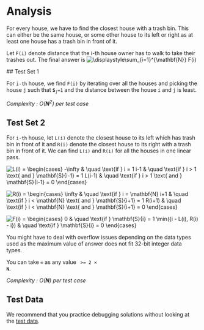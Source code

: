 # Analysis

For every house, we have to find the closest house with a trash bin. This can either be the same house, or some other house to its left or right as at least one house has a trash bin in front of it.

Let `F(i)` denote distance that the i-th house owner has to walk to take their trashes out. The final answer is ![\displaystyle\sum_{i=1}^{\mathbf{N}} F(i)](<https://render.githubusercontent.com/render/math?math=%5Cdisplaystyle%5Csum_%7Bi%3D1%7D%5E%7B%5Cmathbf%7BN%7D%7D%20F(i)>)

## Test Set 1

For `i-th` house, we find `F(i)` by iterating over all the houses and picking the house `j` such that <code>**S**<sub>j</sub>=1</code> and the distance between the house `i` and `j` is least.

_Complexity : O(**N**<sup>2</sup>) per test case_

## Test Set 2

For `i-th` house, let `L(i)` denote the closest house to its left which has trash bin in front of it and `R(i)` denote the closest house to its right with a trash bin in front of it. We can find `L(i)` and `R(i)` for all the houses in one linear pass.

![L(i) =
  \begin{cases}
    -\infty       & \quad \text{if } i = 1
    i-1  & \quad \text{if } i > 1 \text{ and } \mathbf{S}_{i-1} = 1 
    L(i-1) & \quad \text{if } i > 1 \text{ and } \mathbf{S}_{i-1} = 0 
  \end{cases}](<https://render.githubusercontent.com/render/math?math=L(i)%20%3D%0A%20%20%5Cbegin%7Bcases%7D%0A%20%20%20%20-%5Cinfty%20%20%20%20%20%20%20%26%20%5Cquad%20%5Ctext%7Bif%20%7D%20%5C%2C%20i%20%3D%201%5C%5C%0A%20%20%20%20i-1%20%20%26%20%5Cquad%20%5Ctext%7Bif%20%7D%20%5C%2C%20i%20%3E%201%20%5C%2C%20%5Ctext%7B%20and%20%7D%20%5C%2C%20%5Cmathbf%7BS%7D_%7Bi-1%7D%20%3D%201%20%5C%5C%0A%20%20%20%20L(i-1)%20%26%20%5Cquad%20%5Ctext%7Bif%20%7D%20%5C%2C%20i%20%3E%201%20%5C%2C%20%5Ctext%7B%20and%20%7D%20%5C%2C%20%5Cmathbf%7BS%7D_%7Bi-1%7D%20%3D%200%20%5C%5C%0A%20%20%5Cend%7Bcases%7D>)

![R(i) =
  \begin{cases}
    \infty       & \quad \text{if } i = \mathbf{N}
    i+1  & \quad \text{if } i < \mathbf{N} \text{ and } \mathbf{S}_{i+1} = 1 
    R(i+1) & \quad \text{if } i < \mathbf{N} \text{ and } \mathbf{S}_{i+1} = 0 
  \end{cases}](<https://render.githubusercontent.com/render/math?math=R(i)%20%3D%0A%20%20%5Cbegin%7Bcases%7D%0A%20%20%20%20%5Cinfty%20%20%20%20%20%20%20%26%20%5Cquad%20%5Ctext%7Bif%20%7D%20%5C%2C%20i%20%3D%20%5Cmathbf%7BN%7D%5C%5C%0A%20%20%20%20i%2B1%20%20%26%20%5Cquad%20%5Ctext%7Bif%20%7D%20%5C%2C%20i%20%3C%20%5Cmathbf%7BN%7D%20%5C%2C%20%5Ctext%7B%20and%20%7D%20%5C%2C%20%5Cmathbf%7BS%7D_%7Bi%2B1%7D%20%3D%201%20%5C%5C%0A%20%20%20%20R(i%2B1)%20%26%20%5Cquad%20%5Ctext%7Bif%20%7D%20%5C%2C%20i%20%3C%20%5Cmathbf%7BN%7D%20%5C%2C%20%5Ctext%7B%20and%20%7D%20%5C%2C%20%5Cmathbf%7BS%7D_%7Bi%2B1%7D%20%3D%200%20%5C%5C%0A%20%20%5Cend%7Bcases%7D>)

![F(i) =
  \begin{cases}
    0       & \quad \text{if } \mathbf{S}_{i} = 1
    \min({i - L(i), R(i) - i})  & \quad \text{if } \mathbf{S}_{i} = 0
  \end{cases}](<https://render.githubusercontent.com/render/math?math=F(i)%20%3D%0A%20%20%5Cbegin%7Bcases%7D%0A%20%20%20%200%20%20%20%20%20%20%20%26%20%5Cquad%20%5Ctext%7Bif%20%7D%20%5C%2C%20%5Cmathbf%7BS%7D_%7Bi%7D%20%3D%201%5C%5C%0A%20%20%20%20%5Cmin(%7Bi%20-%20L(i)%2C%20R(i)%20-%20i%7D)%20%20%26%20%5Cquad%20%5Ctext%7Bif%20%7D%20%5C%2C%20%5Cmathbf%7BS%7D_%7Bi%7D%20%3D%200%5C%5C%0A%20%20%5Cend%7Bcases%7D>)

You might have to deal with overflow issues depending on the data types used as the maximum value of answer does not fit 32-bit integer data types.

You can take `∞` as any value <code> >= 2 × **N**</code>.

_Complexity : O(**N**) per test case_

## Test Data

We recommend that you practice debugging solutions without looking at the [test data](https://codejam.googleapis.com/dashboard/get_file/AQj_6U16brdy_7IvNVhPCqVO_qTQx-NW5fhV_jNBKhv8rsRN9K1iBHMkHWfC3yvAdoI/test_data.zip).
